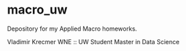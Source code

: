 # macro_uw
Depository for my Applied Macro homeworks.

Vladimir Krecmer
WNE :: UW Student
Master in Data Science

